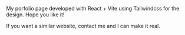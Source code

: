 My porfolio page developed with React + Vite using Tailwindcss for the design. Hope you like it! 

If you want a similar website, contact me and I can make it real.